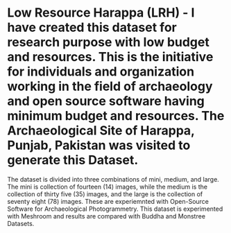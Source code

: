 # Low Resource Harappa (LRH) - I have created this dataset for research purpose with low budget and resources. This is the initiative for individuals and organization working in the field of archaeology and open source software having minimum budget and resources. The Archaeological Site of Harappa, Punjab, Pakistan was visited to generate this Dataset.

The dataset is divided into three combinations of mini, medium, and large. The mini is collection of fourteen (14) images, while the medium is the collection of thirty five (35) images, and the large is the collection of seventy eight (78) images. These are experiemnted with Open-Source Software for Archaeological Photogrammetry. This dataset is experimented with Meshroom and results are compared with Buddha and Monstree Datasets.
